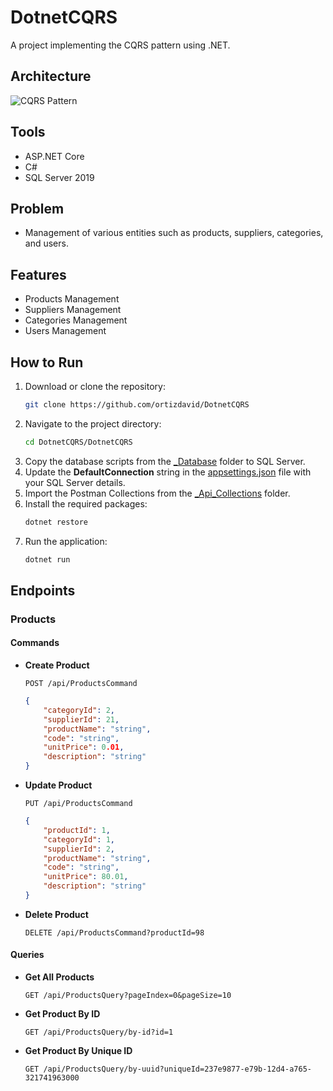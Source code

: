 # DotnetCQRS

A project implementing the CQRS pattern using .NET.

## Architecture
![CQRS Pattern](_Docs/CQRS-Single-Database.png)

## Tools
- ASP.NET Core
- C#
- SQL Server 2019

## Problem
- Management of various entities such as products, suppliers, categories, and users.

## Features
- Products Management
- Suppliers Management
- Categories Management
- Users Management

## How to Run
1. Download or clone the repository:
    ```sh
    git clone https://github.com/ortizdavid/DotnetCQRS
    ```
2. Navigate to the project directory:
    ```sh
    cd DotnetCQRS/DotnetCQRS
    ```
3. Copy the database scripts from the [_Database](DotnetCQRS/_Database) folder to SQL Server.
4. Update the **DefaultConnection** string in the [appsettings.json](DotnetCQRS/appsettings.json) file with your SQL Server details.
5. Import the Postman Collections from the [_Api_Collections](DotnetCQRS/_Api_Collections) folder.
6. Install the required packages:
    ```sh
    dotnet restore
    ```
7. Run the application:
    ```sh
    dotnet run
    ```

## Endpoints

### Products

#### Commands

- **Create Product**
    ```http
    POST /api/ProductsCommand
    ```
    ```json
    {
        "categoryId": 2,
        "supplierId": 21,
        "productName": "string",
        "code": "string",
        "unitPrice": 0.01,
        "description": "string"
    }
    ```
- **Update Product**
    ```http
    PUT /api/ProductsCommand
    ```
    ```json
    {
        "productId": 1,
        "categoryId": 1,
        "supplierId": 2,
        "productName": "string",
        "code": "string",
        "unitPrice": 80.01,
        "description": "string"
    }
    ```
- **Delete Product**
    ```http
    DELETE /api/ProductsCommand?productId=98
    ```

#### Queries

- **Get All Products**
    ```http
    GET /api/ProductsQuery?pageIndex=0&pageSize=10
    ```
- **Get Product By ID**
    ```http
    GET /api/ProductsQuery/by-id?id=1
    ```
- **Get Product By Unique ID**
    ```http
    GET /api/ProductsQuery/by-uuid?uniqueId=237e9877-e79b-12d4-a765-321741963000
    ```
